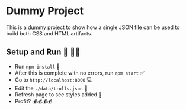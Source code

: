 # Dummy Project

This is a dummy project to show how a single JSON file can be used to build both CSS and HTML artifacts.

## Setup and Run 🔨 🏃💨
- Run `npm install` 👷
- After this is complete with no errors, run `npm start` ✅
- Go to `http://localhost:8000` 💻
- Edit the `./data/trolls.json` 📝
- Refresh page to see styles added 🔄
- Profit? 💰💰💰💰
